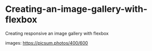 # Creating-an-image-gallery-with-flexbox
Creating responsive an image gallery with flexbox


images: https://picsum.photos/400/600
